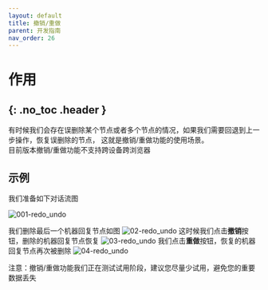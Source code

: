 ```yaml
---
layout: default
title: 撤销/重做
parent: 开发指南
nav_order: 26
---
```


# 作用
{: .no_toc .header }
---
有时候我们会存在误删除某个节点或者多个节点的情况，如果我们需要回退到上一步操作，恢复误删除的节点，
这就是撤销/重做功能的使用场景。
<br/>目前版本撤销/重做功能不支持跨设备跨浏览器


## 示例
我们准备如下对话流图

![001-redo_undo](/assets/images/tutorial/redo_undo/01-redo_undo.png)

我们删除最后一个机器回复节点如图
![02-redo_undo](/assets/images/tutorial/redo_undo/02-redo_undo.png)
这时候我们点击**撤销**按钮，删除的机器回复节点恢复
![03-redo_undo](/assets/images/tutorial/redo_undo/03-redo_undo.png)
我们点击**重做**按钮，恢复的机器回复节点再次被删除
![04-redo_undo](/assets/images/tutorial/redo_undo/04-redo_undo.png)

注意：撤销/重做功能我们正在测试试用阶段，建议您尽量少试用，避免您的重要数据丢失